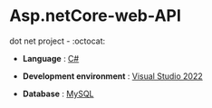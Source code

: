 # Asp.netCore-web-API

dot net project - :octocat:



- **Language** : [C#](https://learn.microsoft.com/en-us/dotnet/csharp/)
 
- **Development environment** : [Visual Studio 2022](https://visualstudio.microsoft.com/)
 
- **Database** : [MySQL](https://www.mysql.com/)

<br/>
<br/>
